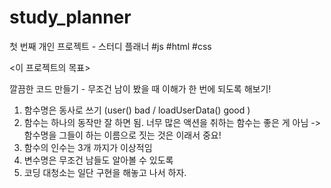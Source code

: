 # study_planner
첫 번째 개인 프로젝트 - 스터디 플래너
#js #html #css

<이 프로젝트의 목표>

깔끔한 코드 만들기 - 무조건 남이 봤을 때 이해가 한 번에 되도록 해보기!

1. 함수명은 동사로 쓰기 (user() bad / loadUserData() good )
2. 함수는 하나의 동작만 잘 하면 됨. 너무 많은 액션을 취하는 함수는 좋은 게 아님
    -> 함수명을 그들이 하는 이름으로 짓는 것은 이래서 중요!
3. 함수의 인수는 3개 까지가 이상적임
4. 변수명은 무조건 남들도 알아볼 수 있도록
5. 코딩 대청소는 일단 구현을 해놓고 나서 하자.
